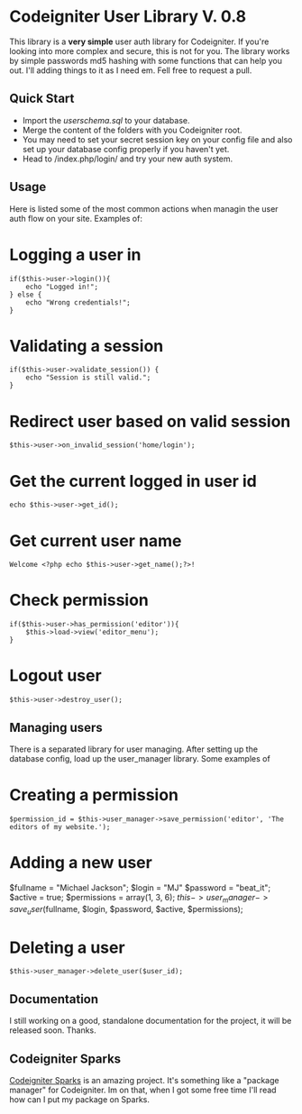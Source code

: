 # Codeigniter User Library V. 0.8
This library is a **very simple** user auth library for Codeigniter. If you're looking into more complex and secure, this is not for you.
The library works by simple passwords md5 hashing with some functions that can help you out.
I'll adding things to it as I need em. Fell free to request a pull.

## Quick Start
* Import the _userschema.sql_ to your database.
* Merge the content of the folders with you Codeigniter root.
* You may need to set your secret session key on your config file and also set up your database config properly if you haven't yet.
* Head to /index.php/login/ and try your new auth system.

## Usage
Here is listed some of the most common actions when managin the user auth flow on your site. Examples of:
# Logging a user in
	if($this->user->login()){
		echo "Logged in!";
	} else {
		echo "Wrong credentials!";
	}

# Validating a session
	if($this->user->validate_session()) {
		echo "Session is still valid.";
	}

# Redirect user based on valid session
	$this->user->on_invalid_session('home/login');

# Get the current logged in user id
	echo $this->user->get_id();

# Get current user name
	Welcome <?php echo $this->user->get_name();?>!

# Check permission
	if($this->user->has_permission('editor')){
		$this->load->view('editor_menu');
	}

# Logout user
	$this->user->destroy_user();


## Managing users
There is a separated library for user managing. After setting up the database config, load up the user_manager library. Some examples of
# Creating a permission
	$permission_id = $this->user_manager->save_permission('editor', 'The editors of my website.');

# Adding a new user

$fullname = "Michael Jackson";
	$login = "MJ"
	$password = "beat_it";
	$active = true;
	$permissions = array(1, 3, 6);
	$this->user_manager->save_user($fullname, $login, $password, $active, $permissions);


# Deleting a user
	$this->user_manager->delete_user($user_id);

## Documentation
I still working on a good, standalone documentation for the project, it will be released soon. Thanks.

## Codeigniter Sparks
[Codeigniter Sparks](http://getsparks.org/) is an amazing project. It's something like a "package manager" for Codeigniter. Im on that, when I got some free time I'll read how can I put my package on Sparks.
